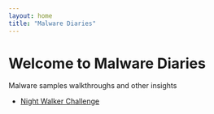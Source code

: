 ```yaml
---
layout: home
title: "Malware Diaries"
---
```


# Welcome to Malware Diaries
Malware samples walkthroughs and other insights

- [Night Walker Challenge](night-walker-challenge)
